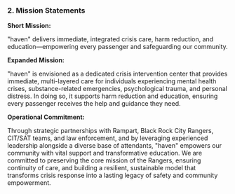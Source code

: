 ### **2\. Mission Statements**

**Short Mission:**

"haven" delivers immediate, integrated crisis care, harm reduction, and education—empowering every passenger and safeguarding our community.

**Expanded Mission:**

"haven" is envisioned as a dedicated crisis intervention center that provides immediate, multi-layered care for individuals experiencing mental health crises, substance-related emergencies, psychological trauma, and personal distress. In doing so, it supports harm reduction and education, ensuring every passenger receives the help and guidance they need.

**Operational Commitment:**

Through strategic partnerships with Rampart, Black Rock City Rangers, CIT/SAT teams, and law enforcement, and by leveraging experienced leadership alongside a diverse base of attendants, "haven" empowers our community with vital support and transformative education. We are committed to preserving the core mission of the Rangers, ensuring continuity of care, and building a resilient, sustainable model that transforms crisis response into a lasting legacy of safety and community empowerment. 